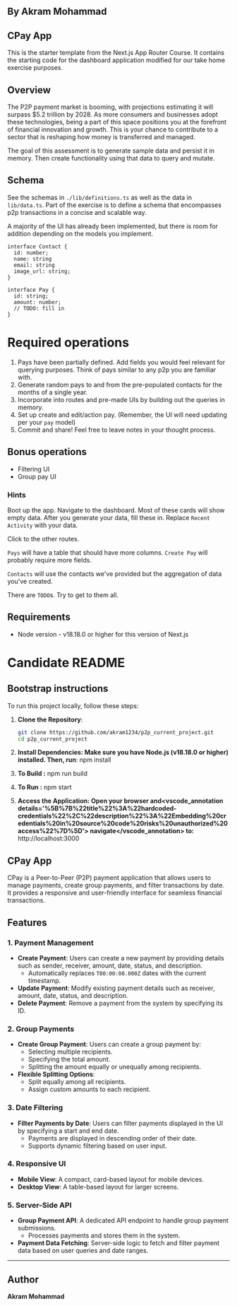 ## By Akram Mohammad


## CPay App

This is the starter template from the Next.js App Router Course. It contains the starting code for the dashboard application modified for our take home exercise purposes.

## Overview

The P2P payment market is booming, with projections estimating it will surpass $5.2 trillion by 2028. As more consumers and businesses adopt these technologies, being a part of this space positions you at the forefront of financial innovation and growth. This is your chance to contribute to a sector that is reshaping how money is transferred and managed.

The goal of this assessment is to generate sample data and persist it in memory. Then create functionality using that data to query and mutate.

## Schema

See the schemas in `./lib/definitions.ts` as well as the data in `lib/data.ts`. Part of the exercise is to define a schema that encompasses p2p transactions in a concise and scalable way.

A majority of the UI has already been implemented, but there is room for addition depending on the models you implement.

```
interface Contact {
  id: number;
  name: string
  email: string
  image_url: string;
}

interface Pay {
  id: string;
  amount: number;
  // TODO: fill in 
}
```

# Required operations

1. Pays have been partially defined. Add fields you would feel relevant for querying purposes. Think of pays similar to any p2p you are familiar with. 
2. Generate random pays to and from the pre-populated contacts for the months of a single year. 
3. Incorporate into routes and pre-made UIs by building out the queries in memory.
4. Set up create and edit/action pay. (Remember, the UI will need updating per your `pay` model)
5. Commit and share! Feel free to leave notes in your thought process.

## Bonus operations

- Filtering UI
- Group pay UI

### Hints

Boot up the app. Navigate to the dashboard. Most of these cards will show empty data. 
After you generate your data, fill these in. Replace `Recent Activity` with your data.

Click to the other routes. 

`Pays` will have a table that should have more columns. `Create Pay` will probably require more fields.

`Contacts` will use the contacts we've provided but the aggregation of data you've created. 

There are `TODO`s. Try to get to them all.

## Requirements

- Node version - v18.18.0 or higher for this version of Next.js

# Candidate README
## Bootstrap instructions
To run this project locally, follow these steps:

1. **Clone the Repository**:
   ```bash
   git clone https://github.com/akram1234/p2p_current_project.git
   cd p2p_current_project
2. **Install Dependencies: Make sure you have Node.js (v18.18.0 or higher) installed. Then, run**:
npm install

4. **To Build :**
npm run build

5. **To Run :**
npm start

6. **Access the Application: Open your browser and<vscode_annotation details='%5B%7B%22title%22%3A%22hardcoded-credentials%22%2C%22description%22%3A%22Embedding%20credentials%20in%20source%20code%20risks%20unauthorized%20access%22%7D%5D'> navigate</vscode_annotation> to:** 
http://localhost:3000


## CPay App

CPay is a Peer-to-Peer (P2P) payment application that allows users to manage payments, create group payments, and filter transactions by date. It provides a responsive and user-friendly interface for seamless financial transactions.


## Features

### 1. **Payment Management**
- **Create Payment**: Users can create a new payment by providing details such as sender, receiver, amount, date, status, and description.
  - Automatically replaces `T00:00:00.000Z` dates with the current timestamp.
- **Update Payment**: Modify existing payment details such as receiver, amount, date, status, and description.
- **Delete Payment**: Remove a payment from the system by specifying its ID.

### 2. **Group Payments**
- **Create Group Payment**: Users can create a group payment by:
  - Selecting multiple recipients.
  - Specifying the total amount.
  - Splitting the amount equally or unequally among recipients.
- **Flexible Splitting Options**:
  - Split equally among all recipients.
  - Assign custom amounts to each recipient.

### 3. **Date Filtering**
- **Filter Payments by Date**: Users can filter payments displayed in the UI by specifying a start and end date.
  - Payments are displayed in descending order of their date.
  - Supports dynamic filtering based on user input.

### 4. **Responsive UI**
- **Mobile View**: A compact, card-based layout for mobile devices.
- **Desktop View**: A table-based layout for larger screens.

### 5. **Server-Side API**
- **Group Payment API**: A dedicated API endpoint to handle group payment submissions.
  - Processes payments and stores them in the system.
- **Payment Data Fetching**: Server-side logic to fetch and filter payment data based on user queries and date ranges.

---

## Author

**Akram Mohammad**
